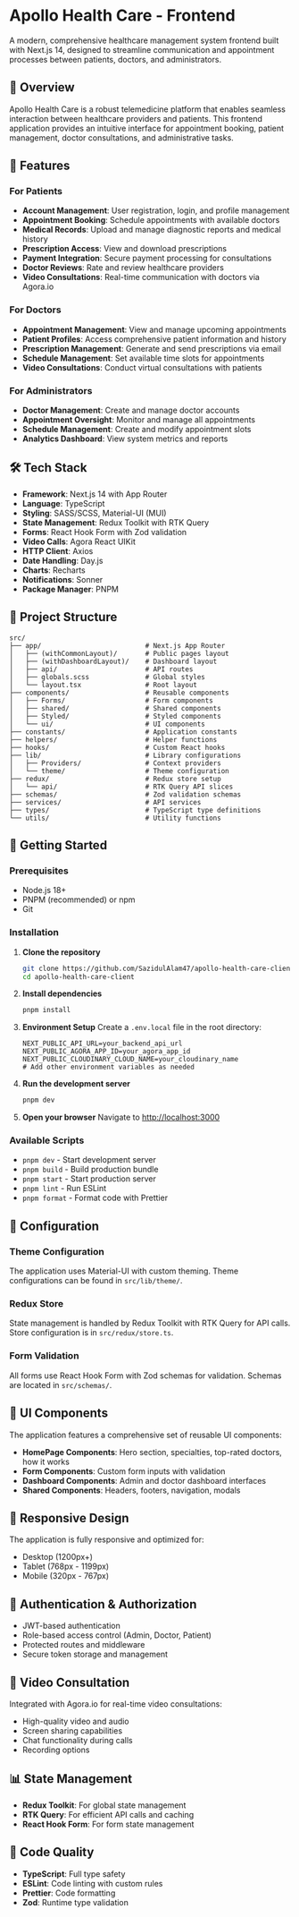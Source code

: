 # Apollo Health Care - Frontend

A modern, comprehensive healthcare management system frontend built with Next.js 14, designed to streamline communication and appointment processes between patients, doctors, and administrators.

## 🌟 Overview

Apollo Health Care is a robust telemedicine platform that enables seamless interaction between healthcare providers and patients. This frontend application provides an intuitive interface for appointment booking, patient management, doctor consultations, and administrative tasks.

## 🚀 Features

### For Patients

- **Account Management**: User registration, login, and profile management
- **Appointment Booking**: Schedule appointments with available doctors
- **Medical Records**: Upload and manage diagnostic reports and medical history
- **Prescription Access**: View and download prescriptions
- **Payment Integration**: Secure payment processing for consultations
- **Doctor Reviews**: Rate and review healthcare providers
- **Video Consultations**: Real-time communication with doctors via Agora.io

### For Doctors

- **Appointment Management**: View and manage upcoming appointments
- **Patient Profiles**: Access comprehensive patient information and history
- **Prescription Management**: Generate and send prescriptions via email
- **Schedule Management**: Set available time slots for appointments
- **Video Consultations**: Conduct virtual consultations with patients

### For Administrators

- **Doctor Management**: Create and manage doctor accounts
- **Appointment Oversight**: Monitor and manage all appointments
- **Schedule Management**: Create and modify appointment slots
- **Analytics Dashboard**: View system metrics and reports

## 🛠️ Tech Stack

- **Framework**: Next.js 14 with App Router
- **Language**: TypeScript
- **Styling**: SASS/SCSS, Material-UI (MUI)
- **State Management**: Redux Toolkit with RTK Query
- **Forms**: React Hook Form with Zod validation
- **Video Calls**: Agora React UIKit
- **HTTP Client**: Axios
- **Date Handling**: Day.js
- **Charts**: Recharts
- **Notifications**: Sonner
- **Package Manager**: PNPM

## 📁 Project Structure

```
src/
├── app/                          # Next.js App Router
│   ├── (withCommonLayout)/       # Public pages layout
│   ├── (withDashboardLayout)/    # Dashboard layout
│   ├── api/                      # API routes
│   ├── globals.scss              # Global styles
│   └── layout.tsx                # Root layout
├── components/                   # Reusable components
│   ├── Forms/                    # Form components
│   ├── shared/                   # Shared components
│   ├── Styled/                   # Styled components
│   └── ui/                       # UI components
├── constants/                    # Application constants
├── helpers/                      # Helper functions
├── hooks/                        # Custom React hooks
├── lib/                          # Library configurations
│   ├── Providers/                # Context providers
│   └── theme/                    # Theme configuration
├── redux/                        # Redux store setup
│   └── api/                      # RTK Query API slices
├── schemas/                      # Zod validation schemas
├── services/                     # API services
├── types/                        # TypeScript type definitions
└── utils/                        # Utility functions
```

## 🚦 Getting Started

### Prerequisites

- Node.js 18+
- PNPM (recommended) or npm
- Git

### Installation

1. **Clone the repository**

    ```bash
    git clone https://github.com/SazidulAlam47/apollo-health-care-client.git
    cd apollo-health-care-client
    ```

2. **Install dependencies**

    ```bash
    pnpm install
    ```

3. **Environment Setup**
   Create a `.env.local` file in the root directory:

    ```env
    NEXT_PUBLIC_API_URL=your_backend_api_url
    NEXT_PUBLIC_AGORA_APP_ID=your_agora_app_id
    NEXT_PUBLIC_CLOUDINARY_CLOUD_NAME=your_cloudinary_name
    # Add other environment variables as needed
    ```

4. **Run the development server**

    ```bash
    pnpm dev
    ```

5. **Open your browser**
   Navigate to [http://localhost:3000](http://localhost:3000)

### Available Scripts

- `pnpm dev` - Start development server
- `pnpm build` - Build production bundle
- `pnpm start` - Start production server
- `pnpm lint` - Run ESLint
- `pnpm format` - Format code with Prettier

## 🔧 Configuration

### Theme Configuration

The application uses Material-UI with custom theming. Theme configurations can be found in `src/lib/theme/`.

### Redux Store

State management is handled by Redux Toolkit with RTK Query for API calls. Store configuration is in `src/redux/store.ts`.

### Form Validation

All forms use React Hook Form with Zod schemas for validation. Schemas are located in `src/schemas/`.

## 🎨 UI Components

The application features a comprehensive set of reusable UI components:

- **HomePage Components**: Hero section, specialties, top-rated doctors, how it works
- **Form Components**: Custom form inputs with validation
- **Dashboard Components**: Admin and doctor dashboard interfaces
- **Shared Components**: Headers, footers, navigation, modals

## 📱 Responsive Design

The application is fully responsive and optimized for:

- Desktop (1200px+)
- Tablet (768px - 1199px)
- Mobile (320px - 767px)

## 🔐 Authentication & Authorization

- JWT-based authentication
- Role-based access control (Admin, Doctor, Patient)
- Protected routes and middleware
- Secure token storage and management

## 🎥 Video Consultation

Integrated with Agora.io for real-time video consultations:

- High-quality video and audio
- Screen sharing capabilities
- Chat functionality during calls
- Recording options

## 📊 State Management

- **Redux Toolkit**: For global state management
- **RTK Query**: For efficient API calls and caching
- **React Hook Form**: For form state management

## 🧪 Code Quality

- **TypeScript**: Full type safety
- **ESLint**: Code linting with custom rules
- **Prettier**: Code formatting
- **Zod**: Runtime type validation
